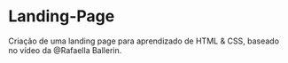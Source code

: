 # Landing-Page
Criação de uma landing page para aprendizado de HTML & CSS, baseado no vídeo da @Rafaella Ballerin.

